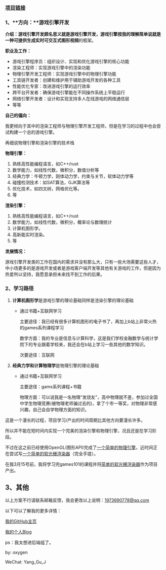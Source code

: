 
### [项目链接](https://github.com/Yang-Junjie/Bmp-Rasterization-Renderer)

### 1、**方向：**游戏引擎开发

**介绍：**游戏引擎开发顾名思义就是游戏引擎开发，游戏引擎按我的理解简单说就是**一种可提供生成实时可交互式图形视频**的框架。

**职业及工作：**

- 游戏引擎程序员：组织设计、实现和优化游戏引擎的核心功能
- 渲染工程师：实现游戏引擎中的渲染功能
- 物理引擎开发工程师：实现游戏引擎中的物理引擎功能
- 工具链开发者：创建和维护用于辅助游戏开发的各种工具
- 性能优化专家：改进游戏引擎的运行效率
- 跨平台开发者：确保游戏引擎能在不同操作系统上平稳运行
- 网络引擎开发者：设计和实现支持多人在线游戏的网络通信层
- 等等

**自己的偏向：**

我更倾向于其中的渲染工程师与物理引擎开发工程师，但是在学习的过程中也会尝试构建一个总的游戏引擎。

再细说物理引擎和渲染引擎的技术栈

**物理引擎：**

1. 熟练高性能编程语言，如C++/rust
2. 数学能力，如线性代数，微积分，数值分析等
3. 经典力学：牛顿力学，刚体动力学，约束与关节，软体动力学等
4. 碰撞检测技术：如SAT算法，GJK算法等
5. 优化技术，如四叉树，网格优化等。
6. 等

**渲染引擎：**

1. 熟练高性能编程语言，如C++/rust
2. 数学能力，如线性代数，微积分，概率论与数理统计
3. 计算机图形学。
4. 高新能实时渲染。
5. 等

**发展情况：**

游戏引擎开发类的工作在国内的需求并没有那么大，只有一些大场需要这些人才，中小场更多的是游戏开发或者是游戏客户端开发等其他有关游戏的工作，但是因为热爱所以坚持，我愿意承担未来找不到工作的后果。

### 2、学习路径

1. **计算机图形学**是游戏引擎的理论基础同样是渲染引擎的理论基础

   - 通过书籍+互联网学习

     主要途径：我已经有很多计算机图形的电子书了，再加上b站上非常火热的games系列课程学习

     数学方面：我的专业是信息与计算科学，这是我们学校金融数学与统计学院下的专业跟着学校来，我还会在b站上学习一些其他的数学知识。

     次要途径：互联网

2. **经典力学和计算物理学**是物理引擎的理论基础

   - 通过书籍+互联网学习

     主要途径：gams系列课程+书籍

     物理方面：可以说我是一名物理“发烧友”，高中物理就不差，参加过全国中学生物理竞赛(被物理老师骗过去的)，拿了个市一等奖，对物理非常感兴趣，自己会自学物理方面的知识。

这是一个漫长的过程，项目学习/产出的时间周期比其他方向要漫长许多。

所以并不能在短时间内实现一个完美的渲染引擎和物理引擎，况且还是在学习阶段。

不过在这之前已经使用OpenGL(图形API)完成了[一个简单的物理引擎](https://github.com/Yang-Junjie/PhysicsEngine)，近时间正在尝试写[一个简单的软光栅渲染器](https://github.com/Yang-Junjie/Bmp-Computer-Graphyics)（完全手搓）。

在我3月15号前，我将学习完games101的课程并将[简单的软光栅渲染器](https://github.com/Yang-Junjie/Bmp-Computer-Graphyics)作为项目产出。

## 3、其他

以上方案不行请联系邮箱反馈，我会更改以上说明：1973690778@qq.com

以下可以了解我的更多详情：

[我的GitHub主页](https://github.com/Yang-Junjie)

[我的个人Blog](http://beisent.com/)



ps：我太想进后端组了。



by: oxygen

WeChat: Yang_Gu_J
